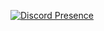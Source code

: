 [![Discord Presence](https://lanyard.cnrad.dev/api/528643610061832233)](https://discord.com/users/528643610061832233)
